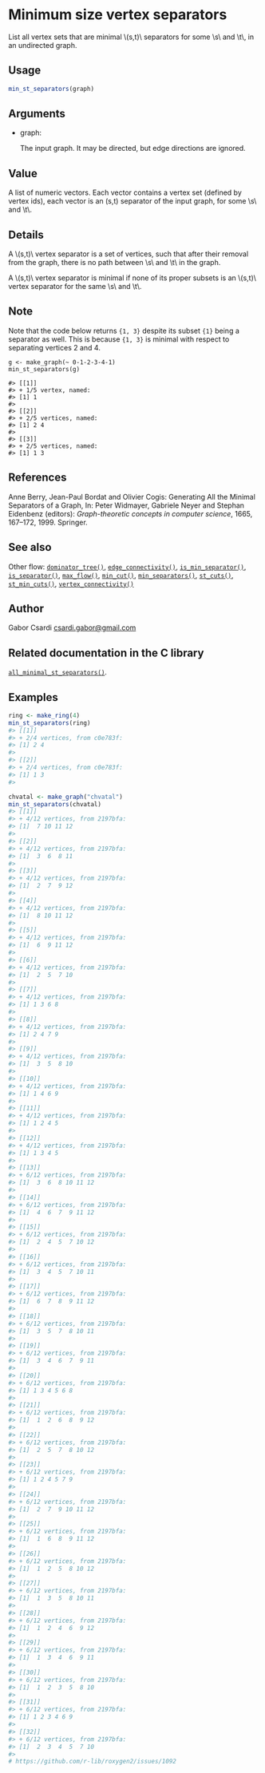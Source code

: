 # Minimum size vertex separators

List all vertex sets that are minimal \\(s,t)\\ separators for some
\\s\\ and \\t\\, in an undirected graph.

## Usage

``` r
min_st_separators(graph)
```

## Arguments

- graph:

  The input graph. It may be directed, but edge directions are ignored.

## Value

A list of numeric vectors. Each vector contains a vertex set (defined by
vertex ids), each vector is an (s,t) separator of the input graph, for
some \\s\\ and \\t\\.

## Details

A \\(s,t)\\ vertex separator is a set of vertices, such that after their
removal from the graph, there is no path between \\s\\ and \\t\\ in the
graph.

A \\(s,t)\\ vertex separator is minimal if none of its proper subsets is
an \\(s,t)\\ vertex separator for the same \\s\\ and \\t\\.

## Note

Note that the code below returns `{1, 3}` despite its subset `{1}` being
a separator as well. This is because `{1, 3}` is minimal with respect to
separating vertices 2 and 4.

    g <- make_graph(~ 0-1-2-3-4-1)
    min_st_separators(g)

    #> [[1]]
    #> + 1/5 vertex, named:
    #> [1] 1
    #>
    #> [[2]]
    #> + 2/5 vertices, named:
    #> [1] 2 4
    #>
    #> [[3]]
    #> + 2/5 vertices, named:
    #> [1] 1 3

## References

Anne Berry, Jean-Paul Bordat and Olivier Cogis: Generating All the
Minimal Separators of a Graph, In: Peter Widmayer, Gabriele Neyer and
Stephan Eidenbenz (editors): *Graph-theoretic concepts in computer
science*, 1665, 167–172, 1999. Springer.

## See also

Other flow:
[`dominator_tree()`](https://r.igraph.org/reference/dominator_tree.md),
[`edge_connectivity()`](https://r.igraph.org/reference/edge_connectivity.md),
[`is_min_separator()`](https://r.igraph.org/reference/is_min_separator.md),
[`is_separator()`](https://r.igraph.org/reference/is_separator.md),
[`max_flow()`](https://r.igraph.org/reference/max_flow.md),
[`min_cut()`](https://r.igraph.org/reference/min_cut.md),
[`min_separators()`](https://r.igraph.org/reference/min_separators.md),
[`st_cuts()`](https://r.igraph.org/reference/st_cuts.md),
[`st_min_cuts()`](https://r.igraph.org/reference/st_min_cuts.md),
[`vertex_connectivity()`](https://r.igraph.org/reference/vertex_connectivity.md)

## Author

Gabor Csardi <csardi.gabor@gmail.com>

## Related documentation in the C library

[`all_minimal_st_separators()`](https://igraph.org/c/html/latest/igraph-Separators.html#igraph_all_minimal_st_separators).

## Examples

``` r
ring <- make_ring(4)
min_st_separators(ring)
#> [[1]]
#> + 2/4 vertices, from c0e783f:
#> [1] 2 4
#> 
#> [[2]]
#> + 2/4 vertices, from c0e783f:
#> [1] 1 3
#> 

chvatal <- make_graph("chvatal")
min_st_separators(chvatal)
#> [[1]]
#> + 4/12 vertices, from 2197bfa:
#> [1]  7 10 11 12
#> 
#> [[2]]
#> + 4/12 vertices, from 2197bfa:
#> [1]  3  6  8 11
#> 
#> [[3]]
#> + 4/12 vertices, from 2197bfa:
#> [1]  2  7  9 12
#> 
#> [[4]]
#> + 4/12 vertices, from 2197bfa:
#> [1]  8 10 11 12
#> 
#> [[5]]
#> + 4/12 vertices, from 2197bfa:
#> [1]  6  9 11 12
#> 
#> [[6]]
#> + 4/12 vertices, from 2197bfa:
#> [1]  2  5  7 10
#> 
#> [[7]]
#> + 4/12 vertices, from 2197bfa:
#> [1] 1 3 6 8
#> 
#> [[8]]
#> + 4/12 vertices, from 2197bfa:
#> [1] 2 4 7 9
#> 
#> [[9]]
#> + 4/12 vertices, from 2197bfa:
#> [1]  3  5  8 10
#> 
#> [[10]]
#> + 4/12 vertices, from 2197bfa:
#> [1] 1 4 6 9
#> 
#> [[11]]
#> + 4/12 vertices, from 2197bfa:
#> [1] 1 2 4 5
#> 
#> [[12]]
#> + 4/12 vertices, from 2197bfa:
#> [1] 1 3 4 5
#> 
#> [[13]]
#> + 6/12 vertices, from 2197bfa:
#> [1]  3  6  8 10 11 12
#> 
#> [[14]]
#> + 6/12 vertices, from 2197bfa:
#> [1]  4  6  7  9 11 12
#> 
#> [[15]]
#> + 6/12 vertices, from 2197bfa:
#> [1]  2  4  5  7 10 12
#> 
#> [[16]]
#> + 6/12 vertices, from 2197bfa:
#> [1]  3  4  5  7 10 11
#> 
#> [[17]]
#> + 6/12 vertices, from 2197bfa:
#> [1]  6  7  8  9 11 12
#> 
#> [[18]]
#> + 6/12 vertices, from 2197bfa:
#> [1]  3  5  7  8 10 11
#> 
#> [[19]]
#> + 6/12 vertices, from 2197bfa:
#> [1]  3  4  6  7  9 11
#> 
#> [[20]]
#> + 6/12 vertices, from 2197bfa:
#> [1] 1 3 4 5 6 8
#> 
#> [[21]]
#> + 6/12 vertices, from 2197bfa:
#> [1]  1  2  6  8  9 12
#> 
#> [[22]]
#> + 6/12 vertices, from 2197bfa:
#> [1]  2  5  7  8 10 12
#> 
#> [[23]]
#> + 6/12 vertices, from 2197bfa:
#> [1] 1 2 4 5 7 9
#> 
#> [[24]]
#> + 6/12 vertices, from 2197bfa:
#> [1]  2  7  9 10 11 12
#> 
#> [[25]]
#> + 6/12 vertices, from 2197bfa:
#> [1]  1  6  8  9 11 12
#> 
#> [[26]]
#> + 6/12 vertices, from 2197bfa:
#> [1]  1  2  5  8 10 12
#> 
#> [[27]]
#> + 6/12 vertices, from 2197bfa:
#> [1]  1  3  5  8 10 11
#> 
#> [[28]]
#> + 6/12 vertices, from 2197bfa:
#> [1]  1  2  4  6  9 12
#> 
#> [[29]]
#> + 6/12 vertices, from 2197bfa:
#> [1]  1  3  4  6  9 11
#> 
#> [[30]]
#> + 6/12 vertices, from 2197bfa:
#> [1]  1  2  3  5  8 10
#> 
#> [[31]]
#> + 6/12 vertices, from 2197bfa:
#> [1] 1 2 3 4 6 9
#> 
#> [[32]]
#> + 6/12 vertices, from 2197bfa:
#> [1]  2  3  4  5  7 10
#> 
# https://github.com/r-lib/roxygen2/issues/1092
```
